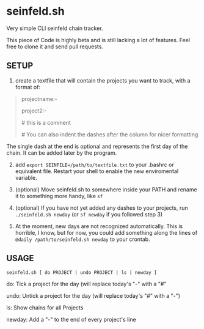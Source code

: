 seinfeld.sh
============

Very simple CLI seinfeld chain tracker.

This piece of Code is highly beta and is still lacking a lot of features. Feel free to clone it and send pull requests.

SETUP
-----

1. create a textfile that will contain the projects you want to track, with a format of:

> projectname:-
> 
> project2:-
> 
> \# this is a comment
> 
> \# You can also indent the dashes after the column for nicer formatting

The single dash at the end is optional and represents the first day of the chain. It can be added later by the program.

2. add ```export SEINFILE=/path/to/textfile.txt``` to your .bashrc or equivalent file. Restart your shell to enable the new enviromental variable.

3. (optional) Move seinfeld.sh to somewhere inside your PATH and rename it to something more handy, like ```sf```

4. (optional) If you have not yet added any dashes to your projects, run ```./seinfeld.sh newday``` (or ```sf newday``` if you followed step 3)

5. At the moment, new days are not recognized automatically. This is horrible, I know, but for now, you could add something along the lines of ```@daily /path/to/seinfeld.sh newday``` to your crontab.

USAGE
-----

    seinfeld.sh [ do PROJECT | undo PROJECT | ls | newday ]

do:     Tick a project for the day (will replace today's "-" with a "#"

undo:   Untick a project for the day (will replace today's "#" with a "-")

ls:     Show chains for all Projects

newday: Add a "-" to the end of every project's line
